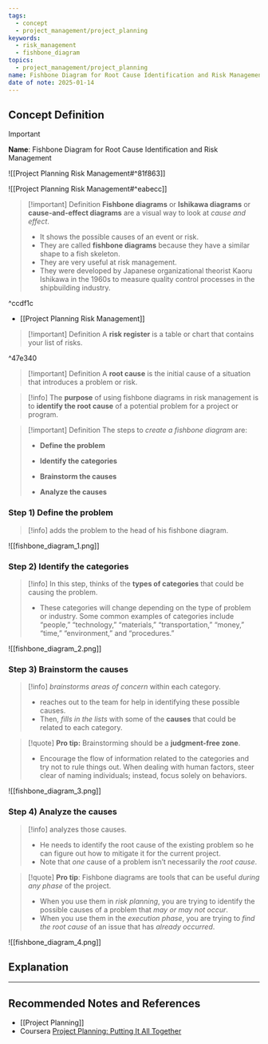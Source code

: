```yaml
---
tags:
  - concept
  - project_management/project_planning
keywords:
  - risk_management
  - fishbone_diagram
topics:
  - project_management/project_planning
name: Fishbone Diagram for Root Cause Identification and Risk Management
date of note: 2025-01-14
---
```


## Concept Definition

>[!important]
>**Name**: Fishbone Diagram for Root Cause Identification and Risk Management

![[Project Planning Risk Management#^81f863]]

![[Project Planning Risk Management#^eabecc]]

>[!important] Definition
>**Fishbone diagrams** or **Ishikawa diagrams** or **cause-and-effect diagrams** are a visual way to look at *cause and effect*. 
>- It shows the possible causes of an event or risk.
>- They are called **fishbone diagrams** because they have a similar shape to a fish skeleton.
>- They are very useful at risk management.
>- They were developed by Japanese organizational theorist Kaoru Ishikawa in the 1960s to measure quality control processes in the shipbuilding industry.

^ccdf1c

- [[Project Planning Risk Management]]

>[!important] Definition
>A **risk register** is a table or chart that contains your list of risks.

^47e340


>[!important] Definition
>A **root cause** is the initial cause of a situation that introduces a problem or risk.

>[!info]
>The **purpose** of using fishbone diagrams in risk management is to **identify the root cause** of a potential problem for a project or program.

>[!important] Definition
>The steps to *create a fishbone diagram* are:
> 
> - **Define the problem**
>     
> - **Identify the categories**
>     
> - **Brainstorm the causes**
>     
> - **Analyze the causes**

### Step 1) Define the problem

>[!info]
>adds the problem to the head of his fishbone diagram.

![[fishbone_diagram_1.png]]

### Step 2) Identify the categories

>[!info]
>In this step,  thinks of the **types of categories** that could be causing the problem. 
>- These categories will change depending on the type of problem or industry. Some common examples of categories include “people,” “technology,” “materials,” “transportation,” “money,” “time,” “environment,” and “procedures.”

![[fishbone_diagram_2.png]]

### Step 3) Brainstorm the causes

>[!info]
>*brainstorms areas of concern* within each category. 
>- reaches out to the team for help in identifying these possible causes. 
>- Then,  *fills in the lists* with some of the **causes** that could be related to each category.

>[!quote]
>**Pro tip:** Brainstorming should be a **judgment-free zone**. 
>- Encourage the flow of information related to the categories and try not to rule things out. When dealing with human factors, steer clear of naming individuals; instead, focus solely on behaviors.

![[fishbone_diagram_3.png]]


### Step 4) Analyze the causes

>[!info]
>analyzes those causes. 
>- He needs to identify the root cause of the existing problem so he can figure out how to mitigate it for the current project.
>- Note that _one_ cause of a problem isn’t necessarily the _root cause_.


>[!quote]
>**Pro tip**: Fishbone diagrams are tools that can be useful *during any phase* of the project.
> - When you use them in *risk planning*, you are trying to identify the possible causes of a problem that *may or may not occur*. 
> - When you use them in the *execution phase*, you are trying to *find the root cause* of an issue that has *already occurred*.

![[fishbone_diagram_4.png]]



## Explanation





-----------
##  Recommended Notes and References

- [[Project Planning]]
- Coursera [Project Planning: Putting It All Together](https://www.coursera.org/learn/project-planning-google/home/welcome)